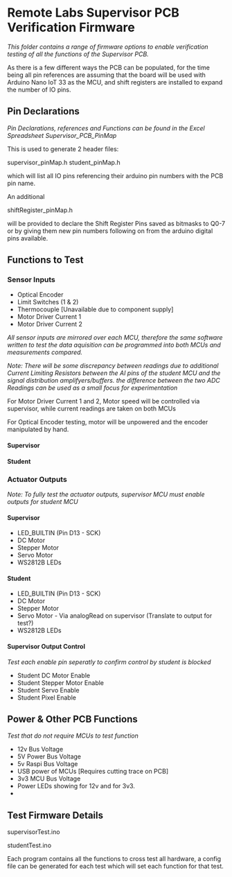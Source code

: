 # Remote Labs Supervisor PCB Verification Firmware

_This folder contains a range of firmware options to enable verification testing of all the functions of the Supervisor PCB._ <br>

As there is a few different ways the PCB can be populated, for the time being all pin references are assuming that the board will be used with Arduino Nano IoT 33 as the MCU, and shift registers
are installed to expand the number of IO pins.


## Pin Declarations

_Pin Declarations, references and Functions can be found in the Excel Spreadsheet Supervisor_PCB_PinMap_

This is used to generate 2 header files:

supervisor_pinMap.h
student_pinMap.h

which will list all IO pins referencing their arduino pin numbers with the PCB pin name. 


An additional

shiftRegister_pinMap.h

will be provided to declare the Shift Register Pins saved as bitmasks to Q0-7 or by giving them new pin numbers following on from the arduino digital pins available. 



## Functions to Test

### Sensor Inputs

- Optical Encoder
- Limit Switches (1 & 2)
- Thermocouple [Unavailable due to component supply]
- Motor Driver Current 1
- Motor Driver Current 2


_All sensor inputs are mirrored over each MCU, therefore the same software written to test the data aquisition can be programmed into both MCUs and measurements compared._

_Note: There will be some discrepancy between readings due to additional Current Limiting Resistors between the AI pins of the student MCU and the signal distribution amplifyers/buffers. 
the difference between the two ADC Readings can be used as a small focus for experimentation_

For Motor Driver Current 1 and 2, Motor speed will be controlled via supervisor, while current readings are taken on both MCUs

For Optical Encoder testing, motor will be unpowered and the encoder manipulated by hand.


#### Supervisor

#### Student

### Actuator Outputs
_Note: To fully test the actuator outputs, supervisor MCU must enable outputs for student MCU_

#### Supervisor

- LED_BUILTIN  (Pin D13 - SCK)
- DC Motor
- Stepper Motor
- Servo Motor
- WS2812B LEDs


#### Student

- LED_BUILTIN   (Pin D13 - SCK)
- DC Motor
- Stepper Motor
- Servo Motor - Via analogRead on supervisor (Translate to output for test?)
- WS2812B LEDs

#### Supervisor Output Control
_Test each enable pin seperatly to confirm control by student is blocked_

- Student DC Motor Enable
- Student Stepper Motor Enable
- Student Servo Enable
- Student Pixel Enable




## Power & Other PCB Functions
_Test that do not require MCUs to test function_

- 12v Bus Voltage
- 5V Power Bus Voltage
- 5v Raspi Bus Voltage
- USB power of MCUs [Requires cutting trace on PCB]
- 3v3 MCU Bus Voltage
- Power LEDs showing for 12v and for 3v3.
-


## Test Firmware Details


supervisorTest.ino

studentTest.ino

Each program contains all the functions to cross test all hardware, a config file can be generated for each test which will set each function for that test.





